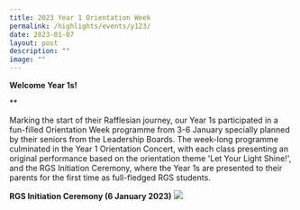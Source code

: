 ```yaml
---
title: 2023 Year 1 Orientation Week
permalink: /highlights/events/y123/
date: 2023-01-07
layout: post
description: ""
image: ""
---
```

**Welcome Year 1s!**

**

Marking the start of their Rafflesian journey, our Year 1s participated in a fun-filled Orientation Week programme from 3-6 January specially planned by their seniors from the Leadership Boards. The week-long programme culminated in the Year 1 Orientation Concert, with each class presenting an original performance based on the orientation theme 'Let Your Light Shine!', and the RGS Initiation Ceremony, where the Year 1s are presented to their parents for the first time as full-fledged RGS students.











**RGS Initiation Ceremony (6 January 2023)**
![](/images/y1%20-%20rgs%20initiation.png)

